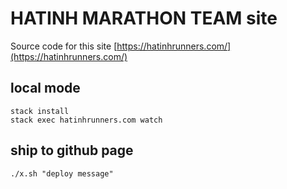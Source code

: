 # HATINH MARATHON TEAM site

Source code for this site [https://hatinhrunners.com/](https://hatinhrunners.com/)

## local mode

```
stack install
stack exec hatinhrunners.com watch
```

## ship to github page

```
./x.sh "deploy message"
```
